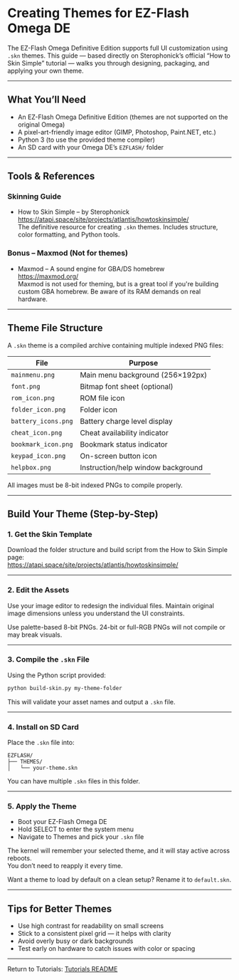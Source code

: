 # Creating Themes for EZ-Flash Omega DE

The EZ-Flash Omega Definitive Edition supports full UI customization using `.skn` themes. This guide — based directly on Sterophonick’s official “How to Skin Simple” tutorial — walks you through designing, packaging, and applying your own theme.

---

## What You’ll Need

- An EZ-Flash Omega Definitive Edition (themes are not supported on the original Omega)
- A pixel-art-friendly image editor (GIMP, Photoshop, Paint.NET, etc.)
- Python 3 (to use the provided theme compiler)
- An SD card with your Omega DE’s `EZFLASH/` folder

---

## Tools & References

### Skinning Guide

- How to Skin Simple – by Sterophonick  
  https://atapi.space/site/projects/atlantis/howtoskinsimple/  
  The definitive resource for creating `.skn` themes. Includes structure, color formatting, and Python tools.

### Bonus – Maxmod (Not for themes)

- Maxmod – A sound engine for GBA/DS homebrew  
  https://maxmod.org/  
  Maxmod is not used for theming, but is a great tool if you're building custom GBA homebrew. Be aware of its RAM demands on real hardware.

---

## Theme File Structure

A `.skn` theme is a compiled archive containing multiple indexed PNG files:

| File                | Purpose                             |
|---------------------|-------------------------------------|
| `mainmenu.png`      | Main menu background (256×192px)    |
| `font.png`          | Bitmap font sheet (optional)        |
| `rom_icon.png`      | ROM file icon                       |
| `folder_icon.png`   | Folder icon                         |
| `battery_icons.png` | Battery charge level display        |
| `cheat_icon.png`    | Cheat availability indicator        |
| `bookmark_icon.png` | Bookmark status indicator           |
| `keypad_icon.png`   | On-screen button icon               |
| `helpbox.png`       | Instruction/help window background  |

All images must be 8-bit indexed PNGs to compile properly.

---

## Build Your Theme (Step-by-Step)

### 1. Get the Skin Template

Download the folder structure and build script from the How to Skin Simple page:  
https://atapi.space/site/projects/atlantis/howtoskinsimple/

---

### 2. Edit the Assets

Use your image editor to redesign the individual files. Maintain original image dimensions unless you understand the UI constraints.

Use palette-based 8-bit PNGs. 24-bit or full-RGB PNGs will not compile or may break visuals.

---

### 3. Compile the `.skn` File

Using the Python script provided:

```bash
python build-skin.py my-theme-folder
```

This will validate your asset names and output a `.skn` file.

---

### 4. Install on SD Card

Place the `.skn` file into:

```
EZFLASH/
├── THEMES/
│   └── your-theme.skn
```

You can have multiple `.skn` files in this folder.

---

### 5. Apply the Theme

- Boot your EZ-Flash Omega DE  
- Hold SELECT to enter the system menu  
- Navigate to Themes and pick your `.skn` file  

The kernel will remember your selected theme, and it will stay active across reboots.  
You don’t need to reapply it every time.

Want a theme to load by default on a clean setup? Rename it to `default.skn`.

---

## Tips for Better Themes

- Use high contrast for readability on small screens  
- Stick to a consistent pixel grid — it helps with clarity  
- Avoid overly busy or dark backgrounds  
- Test early on hardware to catch issues with color or spacing

---

Return to Tutorials: [Tutorials README](./README.md)
